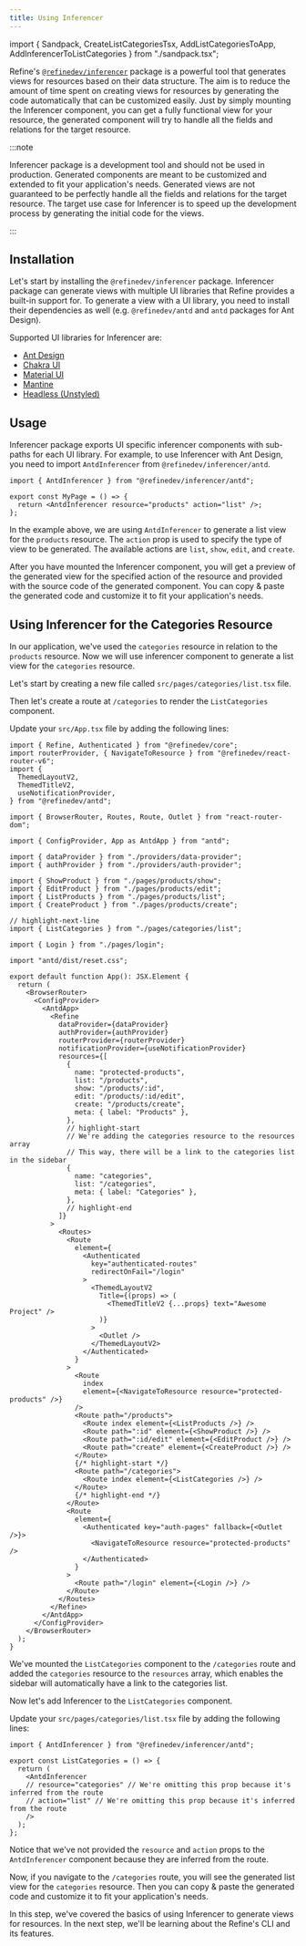 ```yaml
---
title: Using Inferencer
---
```


import { Sandpack, CreateListCategoriesTsx, AddListCategoriesToApp, AddInferencerToListCategories } from "./sandpack.tsx";

<Sandpack>

Refine's [`@refinedev/inferencer`](/docs/packages/inferencer) package is a powerful tool that generates views for resources based on their data structure. The aim is to reduce the amount of time spent on creating views for resources by generating the code automatically that can be customized easily. Just by simply mounting the Inferencer component, you can get a fully functional view for your resource, the generated component will try to handle all the fields and relations for the target resource.

:::note

Inferencer package is a development tool and should not be used in production. Generated components are meant to be customized and extended to fit your application's needs. Generated views are not guaranteed to be perfectly handle all the fields and relations for the target resource. The target use case for Inferencer is to speed up the development process by generating the initial code for the views.

:::

## Installation

Let's start by installing the `@refinedev/inferencer` package. Inferencer package can generate views with multiple UI libraries that Refine provides a built-in support for. To generate a view with a UI library, you need to install their dependencies as well (e.g. `@refinedev/antd` and `antd` packages for Ant Design).

Supported UI libraries for Inferencer are:

- [Ant Design](/docs/ui-integrations/ant-design/components/inferencer)
- [Chakra UI](/docs/ui-integrations/chakra-ui/components/inferencer)
- [Material UI](/docs/ui-integrations/material-ui/components/inferencer)
- [Mantine](/docs/ui-integrations/mantine/components/inferencer)
- [Headless (Unstyled)](/docs/packages/inferencer)

<InstallPackagesCommand args="@refinedev/inferencer" />

## Usage

Inferencer package exports UI specific inferencer components with sub-paths for each UI library. For example, to use Inferencer with Ant Design, you need to import `AntdInferencer` from `@refinedev/inferencer/antd`.

```tsx
import { AntdInferencer } from "@refinedev/inferencer/antd";

export const MyPage = () => {
  return <AntdInferencer resource="products" action="list" />;
};
```

In the example above, we are using `AntdInferencer` to generate a list view for the `products` resource. The `action` prop is used to specify the type of view to be generated. The available actions are `list`, `show`, `edit`, and `create`.

After you have mounted the Inferencer component, you will get a preview of the generated view for the specified action of the resource and provided with the source code of the generated component. You can copy & paste the generated code and customize it to fit your application's needs.

## Using Inferencer for the Categories Resource

In our application, we've used the `categories` resource in relation to the `products` resource. Now we will use inferencer component to generate a list view for the `categories` resource.

Let's start by creating a new file called `src/pages/categories/list.tsx` file.

<CreateListCategoriesTsx />

Then let's create a route at `/categories` to render the `ListCategories` component.

Update your `src/App.tsx` file by adding the following lines:

```tsx title="src/App.tsx"
import { Refine, Authenticated } from "@refinedev/core";
import routerProvider, { NavigateToResource } from "@refinedev/react-router-v6";
import {
  ThemedLayoutV2,
  ThemedTitleV2,
  useNotificationProvider,
} from "@refinedev/antd";

import { BrowserRouter, Routes, Route, Outlet } from "react-router-dom";

import { ConfigProvider, App as AntdApp } from "antd";

import { dataProvider } from "./providers/data-provider";
import { authProvider } from "./providers/auth-provider";

import { ShowProduct } from "./pages/products/show";
import { EditProduct } from "./pages/products/edit";
import { ListProducts } from "./pages/products/list";
import { CreateProduct } from "./pages/products/create";

// highlight-next-line
import { ListCategories } from "./pages/categories/list";

import { Login } from "./pages/login";

import "antd/dist/reset.css";

export default function App(): JSX.Element {
  return (
    <BrowserRouter>
      <ConfigProvider>
        <AntdApp>
          <Refine
            dataProvider={dataProvider}
            authProvider={authProvider}
            routerProvider={routerProvider}
            notificationProvider={useNotificationProvider}
            resources={[
              {
                name: "protected-products",
                list: "/products",
                show: "/products/:id",
                edit: "/products/:id/edit",
                create: "/products/create",
                meta: { label: "Products" },
              },
              // highlight-start
              // We're adding the categories resource to the resources array
              // This way, there will be a link to the categories list in the sidebar
              {
                name: "categories",
                list: "/categories",
                meta: { label: "Categories" },
              },
              // highlight-end
            ]}
          >
            <Routes>
              <Route
                element={
                  <Authenticated
                    key="authenticated-routes"
                    redirectOnFail="/login"
                  >
                    <ThemedLayoutV2
                      Title={(props) => (
                        <ThemedTitleV2 {...props} text="Awesome Project" />
                      )}
                    >
                      <Outlet />
                    </ThemedLayoutV2>
                  </Authenticated>
                }
              >
                <Route
                  index
                  element={<NavigateToResource resource="protected-products" />}
                />
                <Route path="/products">
                  <Route index element={<ListProducts />} />
                  <Route path=":id" element={<ShowProduct />} />
                  <Route path=":id/edit" element={<EditProduct />} />
                  <Route path="create" element={<CreateProduct />} />
                </Route>
                {/* highlight-start */}
                <Route path="/categories">
                  <Route index element={<ListCategories />} />
                </Route>
                {/* highlight-end */}
              </Route>
              <Route
                element={
                  <Authenticated key="auth-pages" fallback={<Outlet />}>
                    <NavigateToResource resource="protected-products" />
                  </Authenticated>
                }
              >
                <Route path="/login" element={<Login />} />
              </Route>
            </Routes>
          </Refine>
        </AntdApp>
      </ConfigProvider>
    </BrowserRouter>
  );
}
```

<AddListCategoriesToApp />

We've mounted the `ListCategories` component to the `/categories` route and added the `categories` resource to the `resources` array, which enables the sidebar will automatically have a link to the categories list.

Now let's add Inferencer to the `ListCategories` component.

Update your `src/pages/categories/list.tsx` file by adding the following lines:

```tsx title="src/pages/categories/list.tsx"
import { AntdInferencer } from "@refinedev/inferencer/antd";

export const ListCategories = () => {
  return (
    <AntdInferencer
    // resource="categories" // We're omitting this prop because it's inferred from the route
    // action="list" // We're omitting this prop because it's inferred from the route
    />
  );
};
```

<AddInferencerToListCategories />

Notice that we've not provided the `resource` and `action` props to the `AntdInferencer` component because they are inferred from the route.

Now, if you navigate to the `/categories` route, you will see the generated list view for the `categories` resource. Then you can copy & paste the generated code and customize it to fit your application's needs.

In this step, we've covered the basics of using Inferencer to generate views for resources. In the next step, we'll be learning about the Refine's CLI and its features.

</Sandpack>
